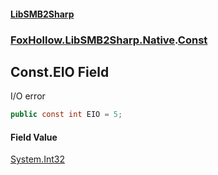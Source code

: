 #### [LibSMB2Sharp](index.md 'index')
### [FoxHollow.LibSMB2Sharp.Native](FoxHollow_LibSMB2Sharp_Native.md 'FoxHollow.LibSMB2Sharp.Native').[Const](FoxHollow_LibSMB2Sharp_Native_Const.md 'FoxHollow.LibSMB2Sharp.Native.Const')
## Const.EIO Field
I/O error
```csharp
public const int EIO = 5;
```
#### Field Value
[System.Int32](https://docs.microsoft.com/en-us/dotnet/api/System.Int32 'System.Int32')
